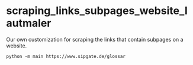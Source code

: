 # scraping_links_subpages_website_lautmaler
Our own customization for scraping the links that contain subpages on a website.  


`python -m main https://www.sipgate.de/glossar`
